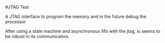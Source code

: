 #JTAG Test

A JTAG interface to program the memory and in the future debug the processor 

After using a state machine and asynchronous fifo with the jtag, is seems to be robust in its communication.